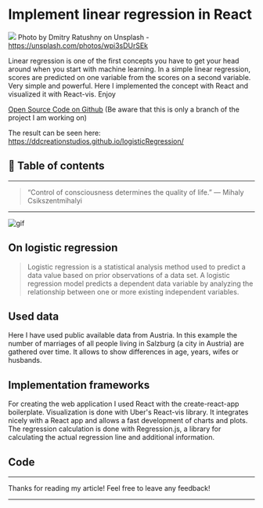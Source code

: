 # Implement linear regression in React

[<img src="https://images.unsplash.com/photo-1456081101716-74e616ab23d8?auto=format&fit=crop&w=1510&q=80&ixid=dW5zcGxhc2guY29tOzs7Ozs%3D">](
https://unsplash.com/photos/wpi3sDUrSEk)
Photo by Dmitry Ratushny on Unsplash - https://unsplash.com/photos/wpi3sDUrSEk

Linear regression is one of the first concepts you have to get your head around when you start with machine learning. In a simple linear regression, scores are predicted on one variable from the scores on a second variable. Very simple and powerful. Here I implemented the concept with React and visualized it with React-vis. Enjoy

[Open Source Code on Github](https://github.com/DDCreationStudios/logisticRegression/tree/feature/forArticle) (Be aware that this is only a branch of the project I am working on)

The result can be seen here: https://ddcreationstudios.github.io/logisticRegression/ 


## 📄 Table of contents


---
>“Control of consciousness determines the quality of life.” ― Mihaly Csikszentmihalyi
---


![gif](https://camo.githubusercontent.com/8702cf6f8016bc06f20490036fa028e065cf38cf/687474703a2f2f672e7265636f726469742e636f2f647271577035393139352e676966)

## On logistic regression 

> Logistic regression is a statistical analysis method used to predict a data value based on prior observations of a data set. A logistic regression model predicts a dependent data variable by analyzing the relationship between one or more existing independent variables.

## Used data

Here I have used public available data from Austria. In this example the number of marriages of all people living in Salzburg (a city in Austria) are gathered over time. It allows to show differences in age, years, wifes or husbands.

## Implementation frameworks

For creating the web application I used React with the create-react-app boilerplate.
Visualization is done with Uber's React-vis library. It integrates nicely with a React app and allows a fast development of charts and plots. The regression calculation is done with Regression.js, a library for calculating the actual regression line and additional information.

## Code





---

Thanks for reading my article! Feel free to leave any feedback! 

---

<!-- Written by Daniel Deutsch (deudan1010@gmail.com) -->
